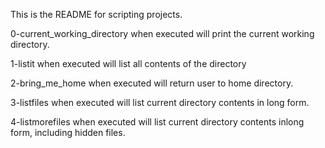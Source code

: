 This is the README for scripting projects.

0-current_working_directory when executed will print the current working directory.

1-listit when executed will list all contents of the directory

2-bring_me_home when executed will return user to home directory.

3-listfiles when executed will list current directory contents in
long form.

4-listmorefiles when executed will list current directory contents inlong form, including hidden files.


